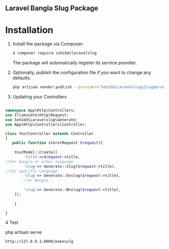 ## Laravel Bangla Slug Package 


# Installation

1. Install the package via Composer:

    ```sh
    $ composer require sohibd/laravelslug
    ```

    The package will automatically register its service provider.

2. Optionally, publish the configuration file if you want to change any defaults:

    ```sh
    php artisan vendor:publish --provider="Sohibd\Laravelslug\SlugServiceProvider"
    ```

3. Updating your Controllers

``` php

namespace App\Http\Controllers;
use Illuminate\Http\Request;
use Sohibd\Laravelslug\Generate;
use App\Http\Controllers\Controller;

class YourController extends Controller
{
   public function store(Request $request){
   
    YourModel::Create([
        'title'=>$request->title,
//for bangla or other language
        'slug'=> Generate::Slug($request->title),
//for specific Language 
        'slug'=> Generate::Enslug($request->title),
        //or Bangla
        
        'slug'=> Generate::Bnslug($request->title),
    ]);
     
    }   

}
```




4 Test 

php artisan serve

```sh
http://127.0.0.1:8000/makesulg

```
